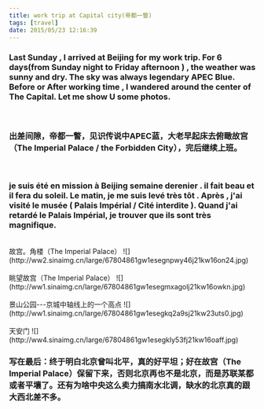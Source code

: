 ```yaml
---
title: work trip at Capital city(帝都一瞥) 
tags: [travel]
date: 2015/05/23 12:16:39
---
```


### Last Sunday , I arrived at Beijing for my work trip. For  6 days(from Sunday night to Friday afternoon ) , the weather was sunny and dry. The sky was always legendary APEC Blue. Before  or  After working time , I wandered around the center of The Capital. Let me show U some photos.
 <br/>
 
### 出差间隙，帝都一瞥，见识传说中APEC蓝，大老早起床去俯瞰故宫（The Imperial Palace / the Forbidden City），完后继续上班。
<br/>

### je suis  été  en mission à Beijing  semaine derenier . il fait  beau  et  il fera du soleil. Le matin, je me suis levé  très tôt . Après , j'ai visité le musée ( Palais Impérial / Cité interdite ). Quand j'ai retardé le  Palais Impérial, je trouver que ils sont très magnifique.   


<br/>
故宫。角楼（The Imperial Palace）
![](http://ww2.sinaimg.cn/large/67804861gw1esegnpwy46j21kw16on24.jpg)

<br/>
<br/>
眺望故宫（The Imperial Palace）
![](http://ww1.sinaimg.cn/large/67804861gw1esegmxagolj21kw16owkn.jpg)

<br/>

<br/>
景山公园---京城中轴线上的一个高点
![](http://ww1.sinaimg.cn/large/67804861gw1esegkq2a9sj21kw23uts0.jpg)

<br/>

<br/>
天安门
![](http://ww4.sinaimg.cn/large/67804861gw1esegkly53fj21kw16oaff.jpg)

<br/>

<!--more-->

### 写在最后：终于明白北京曾叫北平，真的好平坦；好在故宫（The Imperial Palace）保留下来，否则北京再也不是北京，而是苏联某都或者平壤了。还有为啥中央这么卖力搞南水北调，缺水的北京真的跟大西北差不多。

